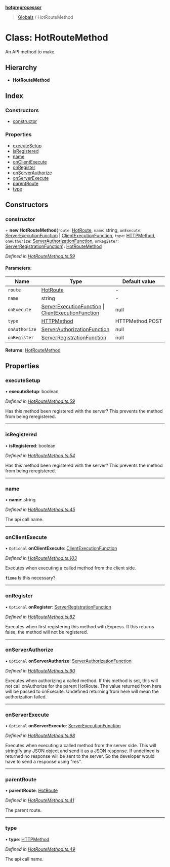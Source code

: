 **[hotpreprocessor](../README.md)**

> [Globals](../globals.md) / HotRouteMethod

# Class: HotRouteMethod

An API method to make.

## Hierarchy

* **HotRouteMethod**

## Index

### Constructors

* [constructor](hotroutemethod.md#constructor)

### Properties

* [executeSetup](hotroutemethod.md#executesetup)
* [isRegistered](hotroutemethod.md#isregistered)
* [name](hotroutemethod.md#name)
* [onClientExecute](hotroutemethod.md#onclientexecute)
* [onRegister](hotroutemethod.md#onregister)
* [onServerAuthorize](hotroutemethod.md#onserverauthorize)
* [onServerExecute](hotroutemethod.md#onserverexecute)
* [parentRoute](hotroutemethod.md#parentroute)
* [type](hotroutemethod.md#type)

## Constructors

### constructor

\+ **new HotRouteMethod**(`route`: [HotRoute](hotroute.md), `name`: string, `onExecute`: [ServerExecutionFunction](../globals.md#serverexecutionfunction) \| [ClientExecutionFunction](../globals.md#clientexecutionfunction), `type`: [HTTPMethod](../enums/httpmethod.md), `onAuthorize`: [ServerAuthorizationFunction](../globals.md#serverauthorizationfunction), `onRegister`: [ServerRegistrationFunction](../globals.md#serverregistrationfunction)): [HotRouteMethod](hotroutemethod.md)

*Defined in [HotRouteMethod.ts:59](https://github.com/OurFreeLight/HotPreprocessor/blob/9c94bd6/src/HotRouteMethod.ts#L59)*

#### Parameters:

Name | Type | Default value |
------ | ------ | ------ |
`route` | [HotRoute](hotroute.md) | - |
`name` | string | - |
`onExecute` | [ServerExecutionFunction](../globals.md#serverexecutionfunction) \| [ClientExecutionFunction](../globals.md#clientexecutionfunction) | null |
`type` | [HTTPMethod](../enums/httpmethod.md) | HTTPMethod.POST |
`onAuthorize` | [ServerAuthorizationFunction](../globals.md#serverauthorizationfunction) | null |
`onRegister` | [ServerRegistrationFunction](../globals.md#serverregistrationfunction) | null |

**Returns:** [HotRouteMethod](hotroutemethod.md)

## Properties

### executeSetup

•  **executeSetup**: boolean

*Defined in [HotRouteMethod.ts:59](https://github.com/OurFreeLight/HotPreprocessor/blob/9c94bd6/src/HotRouteMethod.ts#L59)*

Has this method been registered with the server? This
prevents the method from being reregistered.

___

### isRegistered

•  **isRegistered**: boolean

*Defined in [HotRouteMethod.ts:54](https://github.com/OurFreeLight/HotPreprocessor/blob/9c94bd6/src/HotRouteMethod.ts#L54)*

Has this method been registered with the server? This
prevents the method from being reregistered.

___

### name

•  **name**: string

*Defined in [HotRouteMethod.ts:45](https://github.com/OurFreeLight/HotPreprocessor/blob/9c94bd6/src/HotRouteMethod.ts#L45)*

The api call name.

___

### onClientExecute

• `Optional` **onClientExecute**: [ClientExecutionFunction](../globals.md#clientexecutionfunction)

*Defined in [HotRouteMethod.ts:103](https://github.com/OurFreeLight/HotPreprocessor/blob/9c94bd6/src/HotRouteMethod.ts#L103)*

Executes when executing a called method from the client side.

**`fixme`** Is this necessary?

___

### onRegister

• `Optional` **onRegister**: [ServerRegistrationFunction](../globals.md#serverregistrationfunction)

*Defined in [HotRouteMethod.ts:82](https://github.com/OurFreeLight/HotPreprocessor/blob/9c94bd6/src/HotRouteMethod.ts#L82)*

Executes when first registering this method with Express. If
this returns false, the method will not be registered.

___

### onServerAuthorize

• `Optional` **onServerAuthorize**: [ServerAuthorizationFunction](../globals.md#serverauthorizationfunction)

*Defined in [HotRouteMethod.ts:90](https://github.com/OurFreeLight/HotPreprocessor/blob/9c94bd6/src/HotRouteMethod.ts#L90)*

Executes when authorizing a called method. If this method
is set, this will not call onAuthorize for the parent HotRoute.
The value returned from here will be passed to onExecute.
Undefined returning from here will mean the authorization failed.

___

### onServerExecute

• `Optional` **onServerExecute**: [ServerExecutionFunction](../globals.md#serverexecutionfunction)

*Defined in [HotRouteMethod.ts:98](https://github.com/OurFreeLight/HotPreprocessor/blob/9c94bd6/src/HotRouteMethod.ts#L98)*

Executes when executing a called method from the server side.
This will stringify any JSON object and send it as a JSON response.
If undefined is returned no response will be sent to the server.
So the developer would have to send a response using "res".

___

### parentRoute

•  **parentRoute**: [HotRoute](hotroute.md)

*Defined in [HotRouteMethod.ts:41](https://github.com/OurFreeLight/HotPreprocessor/blob/9c94bd6/src/HotRouteMethod.ts#L41)*

The parent route.

___

### type

•  **type**: [HTTPMethod](../enums/httpmethod.md)

*Defined in [HotRouteMethod.ts:49](https://github.com/OurFreeLight/HotPreprocessor/blob/9c94bd6/src/HotRouteMethod.ts#L49)*

The api call name.
